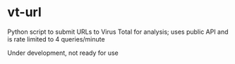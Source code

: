 # vt-url
Python script to submit URLs to Virus Total for analysis; uses public API and is rate limited to 4 queries/minute

Under development, not ready for use
